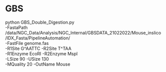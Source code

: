 # GBS


python GBS_Double_Digestion.py \
-FastaPath /data/NGC_Data/Analysis/NGC_Internal/GBSDATA_21022022/Mouse_inslico/IDX_Fasta/PipelineAutomation/ \
-FastFile genome.fas \
-R1Site G^AATTC -R2Site T^TAA \
-R1Enzyme EcoRI -R2Enzyme MspI \
-LSize 90 -USize 130 \
-MQuality 20 -OutName Mouse
